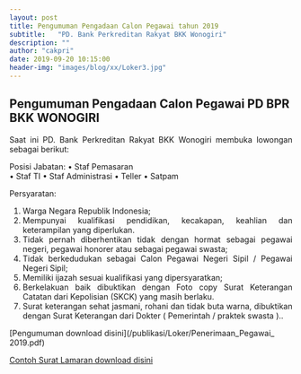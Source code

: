 ```yaml
---
layout: post
title: Pengumuman Pengadaan Calon Pegawai tahun 2019
subtitle:   "PD. Bank Perkreditan Rakyat BKK Wonogiri"
description: ""
author: "cakpri"
date: 2019-09-20 10:15:00
header-img: "images/blog/xx/Loker3.jpg"
---
```



## Pengumuman Pengadaan Calon Pegawai PD BPR BKK WONOGIRI

<div style="text-align: justify;">
Saat ini PD. Bank Perkreditan Rakyat BKK Wonogiri membuka lowongan sebagai berikut:

Posisi Jabatan:
• Staf Pemasaran  
• Staf TI
• Staf Administrasi 
• Teller
• Satpam

Persyaratan:
1. Warga Negara Republik Indonesia;
2. Mempunyai kualifikasi pendidikan, kecakapan, keahlian dan    keterampilan yang diperlukan.
3. Tidak pernah diberhentikan tidak dengan hormat sebagai pegawai    negeri, pegawai honorer atau sebagai   pegawai swasta;
4. Tidak berkedudukan sebagai Calon Pegawai Negeri Sipil / Pegawai    Negeri Sipil;
5. Memiliki ijazah sesuai kualifikasi yang dipersyaratkan;
6. Berkelakuan baik dibuktikan dengan Foto copy Surat Keterangan    Catatan dari Kepolisian  (SKCK) yang   masih berlaku.
7. Surat keterangan sehat jasmani, rohani dan tidak buta warna,    dibuktikan dengan Surat Keterangan dari Dokter (    Pemerintah /     praktek swasta )..</div>


[Pengumuman download disini](/publikasi/Loker/Penerimaan_Pegawai_ 2019.pdf)

[Contoh Surat Lamaran download disini](/publikasi/Loker/Contoh_Surat_Lamaran.pdf)




